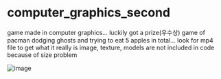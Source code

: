 # computer_graphics_second

game made in computer graphics... luckily got a prize(우수상)
game of pacman dodging ghosts and trying to eat 5 apples in total...
look for mp4 file to get what it really is
image, texture, models are not included in code because of size problem

![image](https://user-images.githubusercontent.com/19410415/114342354-b04a6f80-9b96-11eb-846c-c5435d1bf4f1.png)
